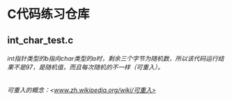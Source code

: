 # C代码练习仓库
## int_char_test.c
###### int指针类型的b指向char类型的a时，剩余三个字节为随机数，所以该代码运行结果不是97，是随机值，而且每次随机的不一样（可重入）。
###### 可重入的概念：<www.zh.wikipedia.org/wiki/可重入>
